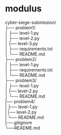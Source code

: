 # modulus
cyber-siege-submission/<br>
├── problem1/<br>
│   ├── level-1.py<br>
│   ├── level-2.py<br>
│   |── level-3.py<br>
│   ├── requirements.txt<br>
│   └── README.md<br>
├── problem2/<br>
│   ├── level-1.py<br>
│   ├── requirements.txt<br>
│   └── README.md<br>
├── problem3/<br>
│   ├── level-1.py<br>
│   |── level-2.py<br>
│   └── README.md<br>
|── problem4/<br>
|   ├── level-1.py<br>
|   |── level-2.py<br>
|   └── README.md<br>
|──.gitignore<br>
└──README.md<br>